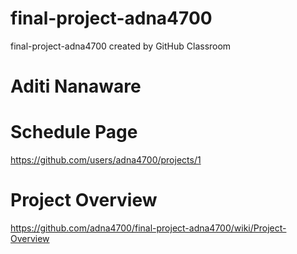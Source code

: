 # final-project-adna4700
final-project-adna4700 created by GitHub Classroom

# Aditi Nanaware

# Schedule Page 
https://github.com/users/adna4700/projects/1

# Project Overview
https://github.com/adna4700/final-project-adna4700/wiki/Project-Overview
